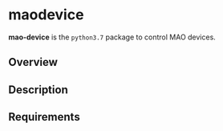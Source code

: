 # maodevice
**mao-device** is the `python3.7` package to control MAO devices.


## Overview


## Description


## Requirements
